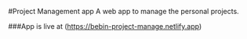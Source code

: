 #Project Management app
A web app to manage the personal projects.

###App is live at 
(https://bebin-project-manage.netlify.app)
